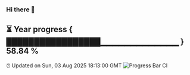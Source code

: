 ### Hi there 👋
⏳ Year progress { █████████████████▁▁▁▁▁▁▁▁▁▁▁▁▁ } 58.84 %
---
⏰ Updated on Sun, 03 Aug 2025 18:13:00 GMT
![Progress Bar CI](https://github.com/Moyi321/Moyi321/workflows/Progress%20Bar%20CI/badge.svg)
